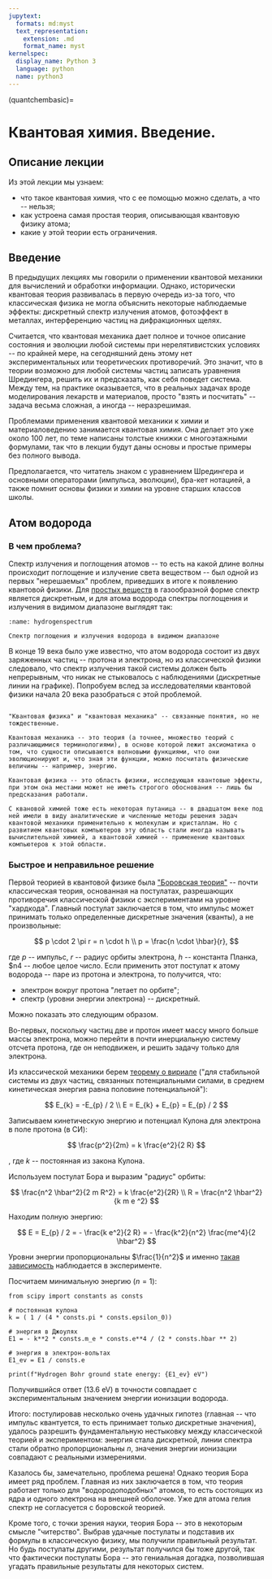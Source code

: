 ```yaml
---
jupytext:
  formats: md:myst
  text_representation:
    extension: .md
    format_name: myst
kernelspec:
  display_name: Python 3
  language: python
  name: python3
---
```


(quantchembasic)=

# Квантовая химия. Введение.

## Описание лекции

Из этой лекции мы узнаем:

- что такое квантовая химия, что с ее помощью можно сделать, а что -- нельзя;
- как устроена самая простая теория, описывающая квантовую физику атома;
- какие у этой теории есть ограничения.

## Введение

В предыдущих лекциях мы говорили о применении квантовой механики для вычислений и обработки информации. Однако, исторически квантовая теория развивалась в первую очередь из-за того, что классическая физика не могла объяснить некоторые наблюдаемые эффекты: дискретный спектр излучения атомов, фотоэффект в металлах, интерференцию частиц на дифракционных щелях.

Считается, что квантовая механика дает полное и точное описание состояния и эволюции любой системы при нерелятивистских условиях -- по крайней мере, на сегодняшний день этому нет экспериментальных или теоретических противоречий. Это значит, что в теории возможно для любой системы частиц записать уравнения Шредингера, решить их и предсказать, как себя поведет система. Между тем, на практике оказывается, что в реальных задачах вроде моделирования лекарств и материалов, просто "взять и посчитать" -- задача весьма сложная, а иногда -- неразрешимая.

Проблемами применения квантовой механики к химии и материаловедению занимается квантовая химия. Она делает это уже около 100 лет, по теме написаны толстые книжки с многоэтажными формулами, так что в лекции будут даны основы и простые примеры без полного вывода.

Предполагается, что читатель знаком с уравнением Шредингера и основными операторами (импульса, эволюции), бра-кет нотацией, а также помнит основы физики и химии на уровне старших классов школы.

## Атом водорода

### В чем проблема?

Спектр излучения и поглощения атомов -- то есть на какой длине волны происходит поглощение и излучение света веществом -- был одной из первых "нерешаемых" проблем, приведших в итоге к появлению квантовой физики. Для [простых веществ](https://ru.wikipedia.org/wiki/Простые_вещества) в газообразной форме спектр является дискретным, и для атома водорода спектры поглощения и излучения в видимом диапазоне выглядят так:

```{figure} /_static/problemsblock/quantchembasic/HydrogenSpectrum.png
:name: hydrogenspectrum

Спектр поглощения и излучения водорода в видимом диапазоне
```

В конце 19 века было уже известно, что атом водорода состоит из двух заряженных частиц -- протона и электрона, но из классической физики следовало, что спектр излучения такой системы должен быть непрерывным, что никак не стыковалось с наблюдениями (дискретные линии на графике). Попробуем вслед за исследователями квантовой физики начала 20 века разобраться с этой проблемой.

```{admonition} Про имена

"Квантовая физика" и "квантовая механика" -- связанные понятия, но не тождественные.

Квантовая механика -- это теория (а точнее, множество теорий с различающимися терминологиями), в основе которой лежит аксиоматика о том, что сущности описываются волновыми функциями, что они эволюционируют и, что зная эти функции, можно посчитать физические величины -- например, энергию.

Квантовая физика -- это область физики, исследующая квантовые эффекты, при этом она местами может не иметь строгого обоснования -- лишь бы предсказания работали.

С квановой химией тоже есть некоторая путаница -- в двадцатом веке под ней имели в виду аналитические и численные методы решения задач квантовой механики применительно к молекулам и кристаллам. Но с развитием квантовых компьютеров эту область стали иногда называть вычислительной химией, а квантовой химией -- применение квантовых компьютеров к этой области.
```
### Быстрое и неправильное решение

Первой теорией в квантовой физике была ["Боровская теория"](https://ru.wikipedia.org/wiki/Боровская_модель_атома) -- почти классическая теория, основанная на постулатах, разрешающих противоречия классической физики с экспериментами на уровне "хардкода". Главный постулат заключается в том, что импульс может принимать только определенные дискретные значения (кванты), а не произвольные:

$$
p \cdot 2 \pi r = n \cdot h \\
p = \frac{n \cdot \hbar}{r},
$$

где $p$ -- импульс, $r$ -- радиус орбиты электрона, $h$ -- константа Планка, $n4 -- любое целое число.
Если применить этот постулат к атому водорода -- паре из протона и электрона, то получится, что:
- электрон вокруг протона "летает по орбите";
- спектр (уровни энергии электрона) -- дискретный.

Можно показать это следующим образом.

Во-первых, поскольку частиц две и протон имеет массу много больше массы электрона, можно перейти в почти инерциальную систему отсчета протона, где он неподвижен, и решить задачу только для электрона.

Из классической механики берем [теорему о вириале](https://ru.wikipedia.org/wiki/Вириал) ("для стабильной системы из двух частиц, связанных потенциальными силами, в среднем кинетическая энергия равна половине потенциальной"):

$$
E_{k} = -E_{p} / 2 \\
E = E_{k} + E_{p} = E_{p} / 2
$$

Записываем кинетическую энергию и потенциал Кулона для электрона в поле протона (в СИ):

$$
\frac{p^2}{2m} = k \frac{e^2}{2 R}
$$

, где $k$ -- постоянная из закона Кулона.

Используем постулат Бора и выразим "радиус" орбиты:

$$
\frac{n^2 \hbar^2}{2 m R^2} = k \frac{e^2}{2R} \\
R = \frac{n^2 \hbar^2}{k m e ^2}
$$

Находим полную энергию:

$$
E = E_{p} / 2 = - \frac{k e^2}{2 R} = - \frac{k^2}{n^2} \frac{me^4}{2 \hbar^2}
$$

Уровни энергии пропорциональны $\frac{1}{n^2}$ и именно [такая зависимость](https://en.wikipedia.org/wiki/Hydrogen_spectral_series) наблюдается в эксперименте.


Посчитаем минимальную энергию ($n = 1$):

```{code-cell} ipython3
from scipy import constants as consts

# постоянная кулона
k = ( 1 / (4 * consts.pi * consts.epsilon_0))

# энергия в Джоулях
E1 = - k**2 * consts.m_e * consts.e**4 / (2 * consts.hbar ** 2)

# энергия в электрон-вольтах
E1_ev = E1 / consts.e

print(f"Hydrogen Bohr ground state energy: {E1_ev} eV")
```
Получившийся ответ (13.6 eV) в точности совпадает с экспериментальным значением энергии ионизации водорода.

Итого: постулировав несколько очень удачных гипотез (главная -- что импульс квантуется, то есть принимает только дискретные значения), удалось разрешить фундаментальную нестыковку между классической теорией и экспериментом: энергия стала дискретной, линии спектра стали обратно пропорциональны $n$, значения энергии ионизации совпадают с реальными измерениями.

Казалось бы, замечательно, проблема решена! Однако теория Бора имеет ряд проблем. Главная из них заключается в том, что теория работает только для "водородоподобных" атомов, то есть состоящих из ядра и одного электрона на внешней оболочке. Уже для атома гелия спектр не согласуется с боровской теорией.

Кроме того, с точки зрения науки, теория Бора -- это в некоторым смысле "читерство". Выбрав удачные постулаты и подставив их формулы в классическую физику, мы получили правильный результат. Но будь постулаты другими, результат получился бы тоже другой, так что фактически постулаты Бора -- это гениальная догадка, позволившая угадать правильные результаты для некоторых систем.
